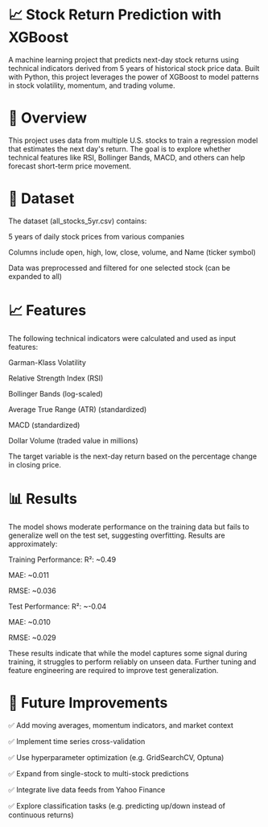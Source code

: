 # 📈 Stock Return Prediction with XGBoost
A machine learning project that predicts next-day stock returns using technical indicators derived from 5 years of historical stock price data. Built with Python, this project leverages the power of XGBoost to model patterns in stock volatility, momentum, and trading volume.


# 🧠 Overview
This project uses data from multiple U.S. stocks to train a regression model that estimates the next day's return. The goal is to explore whether technical features like RSI, Bollinger Bands, MACD, and others can help forecast short-term price movement.


# 📂 Dataset
The dataset (all_stocks_5yr.csv) contains:

5 years of daily stock prices from various companies

Columns include open, high, low, close, volume, and Name (ticker symbol)

Data was preprocessed and filtered for one selected stock (can be expanded to all)

# 📈 Features
The following technical indicators were calculated and used as input features:

Garman-Klass Volatility

Relative Strength Index (RSI)

Bollinger Bands (log-scaled)

Average True Range (ATR) (standardized)

MACD (standardized)

Dollar Volume (traded value in millions)

The target variable is the next-day return based on the percentage change in closing price.


# 📊 Results
The model shows moderate performance on the training data but fails to generalize well on the test set, suggesting overfitting. Results are approximately:

Training Performance:
R²: ~0.49

MAE: ~0.011

RMSE: ~0.036

Test Performance:
R²: ~-0.04

MAE: ~0.010

RMSE: ~0.029

These results indicate that while the model captures some signal during training, it struggles to perform reliably on unseen data. Further tuning and feature engineering are required to improve test generalization.


# 🔧 Future Improvements
✅ Add moving averages, momentum indicators, and market context

✅ Implement time series cross-validation

✅ Use hyperparameter optimization (e.g. GridSearchCV, Optuna)

✅ Expand from single-stock to multi-stock predictions

✅ Integrate live data feeds from Yahoo Finance

✅ Explore classification tasks (e.g. predicting up/down instead of continuous returns)

